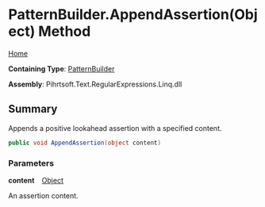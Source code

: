# PatternBuilder\.AppendAssertion\(Object\) Method

[Home](../../../../../../README.md)

**Containing Type**: [PatternBuilder](../README.md)

**Assembly**: Pihrtsoft\.Text\.RegularExpressions\.Linq\.dll

## Summary

Appends a positive lookahead assertion with a specified content\.

```csharp
public void AppendAssertion(object content)
```

### Parameters

**content** &ensp; [Object](https://docs.microsoft.com/en-us/dotnet/api/system.object)

An assertion content\.